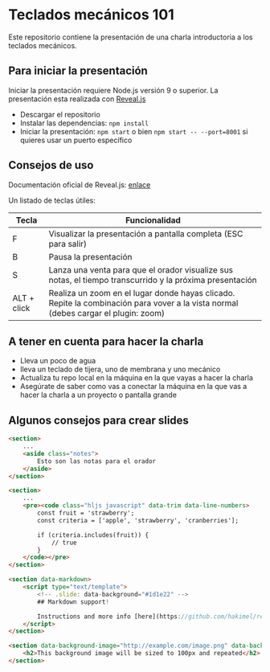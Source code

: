 # Teclados mecánicos 101

Este repositorio contiene la presentación de una charla introductoria a los teclados mecánicos.

## Para iniciar la presentación
Iniciar la presentación requiere Node.js versión 9 o superior. La presentación esta realizada con [Reveal.js](https://github.com/hakimel/reveal.js)  

* Descargar el repositorio
* Instalar las dependencias: `npm install`
* Iniciar la presentación: `npm start` o bien `npm start -- --port=8001` si quieres usar un puerto específico


## Consejos de uso

Documentación oficial de Reveal.js: [enlace](./docs_reveal.js.md)  

Un listado de teclas útiles: 

| Tecla | Funcionalidad  |
|-------|----------------|
| F | Visualizar la presentación a pantalla completa (ESC para salir) |
| B | Pausa la presentación |
| S | Lanza una venta para que el orador visualize sus notas, el tiempo transcurrido y la próxima presentación | 
| ALT + click | Realiza un zoom en el lugar donde hayas clicado. Repite la combinación para vover a la vista normal (debes cargar el plugin: zoom) | 


## A tener en cuenta para hacer la charla

* Lleva un poco de agua
* lleva un teclado de tijera, uno de membrana y uno mecánico
* Actualiza tu repo local en la máquina en la que vayas a hacer la charla
* Asegúrate de saber como vas a conectar la máquina en la que vas a hacer la charla a un proyecto o pantalla grande


## Algunos consejos para crear slides
```html
<section>
	...
	<aside class="notes">
		Esto son las notas para el orador
	</aside>
</section>

<section>
	...
	<pre><code class="hljs javascript" data-trim data-line-numbers>
		const fruit = 'strawberry';
		const criteria = ['apple', 'strawberry', 'cranberries'];

		if (criteria.includes(fruit)) {
			// true
		}
	</code></pre>
</section>

<section data-markdown>
	<script type="text/template">
		<!-- .slide: data-background="#1d1e22" -->
		## Markdown support!

		Instructions and more info [here](https://github.com/hakimel/reveal.js#markdown).
	</script>
</section>

<section data-background-image="http://example.com/image.png" data-background-size="100px" data-background-repeat="repeat">
	<h2>This background image will be sized to 100px and repeated</h2>
</section>
```

